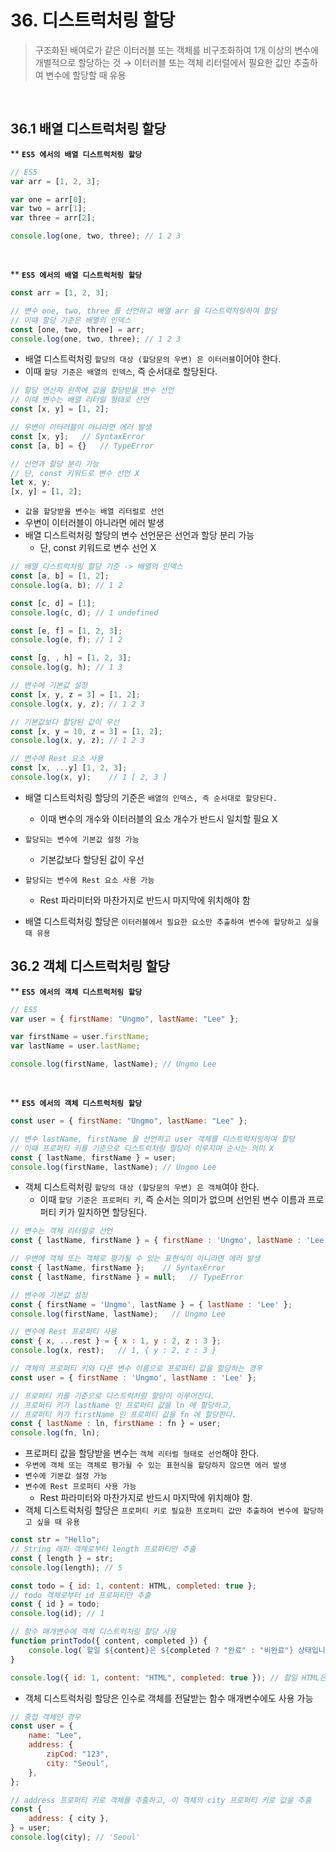 # 36. 디스트럭처링 할당

> 구조화된 배여로가 같은 이터러블 또는 객체를 비구조화하여 1개 이상의 변수에 개별적으로 할당하는 것
> → 이터러블 또는 객체 리터럴에서 필요한 값만 추출하여 변수에 할당할 때 유용

<br>

## 36.1 배열 디스트럭처링 할당

\*\* **`ES5 에서의 배열 디스트럭처링 할당`**

```jsx
// ES5
var arr = [1, 2, 3];

var one = arr[0];
var two = arr[1];
var three = arr[2];

console.log(one, two, three); // 1 2 3
```

<br>

\*\* **`ES5 에서의 배열 디스트럭처링 할당`**

```jsx
const arr = [1, 2, 3];

// 변수 one, two, three 를 선언하고 배열 arr 을 디스트럭처링하여 할당
// 이때 할당 기준은 배열의 인덱스
const [one, two, three] = arr;
console.log(one, two, three); // 1 2 3
```

- 배열 디스트럭처링 `할당의 대상 (할당문의 우변) 은 이터러블`이어야 한다.
- 이때 `할당 기준은 배열의 인덱스`, 즉 순서대로 할당된다.
  <br>

```jsx
// 할당 연산자 왼쪽에 값을 할당받을 변수 선언
// 이때 변수는 배열 리터럴 형태로 선언
const [x, y] = [1, 2];

// 우변이 이터러블이 아니라면 에러 발생
const [x, y];   // SyntaxError
const [a, b] = {}   // TypeError

// 선언과 할당 분리 가능
// 단, const 키워드로 변수 선언 X
let x, y;
[x, y] = [1, 2];
```

- `값을 할당받을 변수는 배열 리터럴로 선언`
- 우변이 이터러블이 아니라면 에러 발생
- 배열 디스트럭처링 할당의 변수 선언문은 선언과 할당 분리 가능
  - 단, const 키워드로 변수 선언 X
    <br>

```jsx
// 배열 디스트럭처링 할당 기준 -> 배열의 인덱스
const [a, b] = [1, 2];
console.log(a, b); // 1 2

const [c, d] = [1];
console.log(c, d); // 1 undefined

const [e, f] = [1, 2, 3];
console.log(e, f); // 1 2

const [g, , h] = [1, 2, 3];
console.log(g, h); // 1 3

// 변수에 기본값 설정
const [x, y, z = 3] = [1, 2];
console.log(x, y, z); // 1 2 3

// 기본값보다 할당된 값이 우선
const [x, y = 10, z = 3] = [1, 2];
console.log(x, y, z); // 1 2 3

// 변수에 Rest 요소 사용
const [x, ...y] [1, 2, 3];
console.log(x, y);    // 1 [ 2, 3 ]
```

- 배열 디스트럭처링 할당의 기준은 `배열의 인덱스, 즉 순서대로 할당된다.`
  - 이때 변수의 개수와 이터러블의 요소 개수가 반드시 일치할 필요 X
    <br>
- `할당되는 변수에 기본값 설정 가능`

  - 기본값보다 할당된 값이 우선
    <br>

- `할당되는 변수에 Rest 요소 사용 가능`

  - Rest 파라미터와 마찬가지로 반드시 마지막에 위치해야 함
    <br>

- 배열 디스트럭처링 할당은 `이터러블에서 필요한 요소만 추출하여 변수에 할당하고 싶을 때 유용`
  <br>

## 36.2 객체 디스트럭처링 할당

\*\* **`ES5 에서의 객체 디스트럭처링 할당`**

```jsx
// ES5
var user = { firstName: "Ungmo", lastName: "Lee" };

var firstName = user.firstName;
var lastName = user.lastName;

console.log(firstName, lastName); // Ungmo Lee
```

<br>

\*\* **`ES5 에서의 객체 디스트럭처링 할당`**

```jsx
const user = { firstName: "Ungmo", lastName: "Lee" };

// 변수 lastName, firstName 을 선언하고 user 객체를 디스트럭처링하여 할당
// 이때 프로퍼티 키를 기준으로 디스트럭처링 할당이 이루지며 순서는 의미 X
const { lastName, firstName } = user;
console.log(firstName, lastName); // Ungmo Lee
```

- 객체 디스트럭처링 `할당의 대상 (할당문의 우변) 은 객체`여야 한다.
  - 이때 `할당 기준은 프로퍼티 키`, 즉 순서는 의미가 없으며 선언된 변수 이름과 프로퍼티 키가 일치하면 할당된다.
    <br>

```jsx
// 변수는 객체 리터럴로 선언
const { lastName, firstName } = { firstName : 'Ungmo', lastName : 'Lee' }

// 우변에 객체 또는 객체로 평가될 수 있는 표현식이 아니라면 에러 발생
const { lastName, firstName };    // SyntaxError
const { lastName, firstName } = null;   // TypeError

// 변수에 기본값 설정
const { firstName = 'Ungmo', lastName } = { lastName : 'Lee' };
console.log(firstName, lastName);   // Ungmo Lee

// 변수에 Rest 프로퍼티 사용
const { x, ...rest } = { x : 1, y : 2, z : 3 };
console.log(x, rest);   // 1, { y : 2, z : 3 }

// 객체의 프로퍼티 키와 다른 변수 이름으로 프로퍼티 값을 할당하는 경우
const user = { firstName : 'Ungmo', lastName : 'Lee' };

// 프로퍼티 키를 기준으로 디스트럭처링 할당이 이루어진다.
// 프로퍼티 키가 lastName 인 프로퍼티 값을 ln 에 할당하고,
// 프로퍼티 키가 firstName 인 프로퍼티 값을 fn 에 할당한다.
const { lastName : ln, firstName : fn } = user;
console.log(fn, ln);
```

- 프로퍼티 값을 할당받을 변수는 `객체 리터럴 형태로 선언`해야 한다.
  <br>
- `우변에 객체 또는 객체로 평가될 수 있는 표현식을 할당하지 않으면 에러 발생`
  <br>
- `변수에 기본값 설정 가능`
  <br>
- `변수에 Rest 프로퍼티 사용 가능`
  - Rest 파라미터와 마찬가지로 반드시 마지막에 위치해야 함.
    <br>
- 객체 디스트럭처링 할당은 `프로퍼티 키로 필요한 프로퍼티 값만 추출하여 변수에 할당하고 싶을 때 유용`
  <br>

```jsx
const str = "Hello";
// String 래퍼 객체로부터 length 프로퍼티만 추출
const { length } = str;
console.log(length); // 5

const todo = { id: 1, content: HTML, completed: true };
// todo 객체로부터 id 프로퍼티만 추출
const { id } = todo;
console.log(id); // 1

// 함수 매개변수에 객체 디스트럭처링 할당 사용
function printTodo({ content, completed }) {
	console.log(`할일 ${content}은 ${completed ? "완료" : "비완료"} 상태입니다.`);
}

console.log({ id: 1, content: "HTML", completed: true }); // 할일 HTML은 완료 상태입니다.
```

- 객체 디스트럭처링 할당은 인수로 객체를 전달받는 함수 매개변수에도 사용 가능
  <br>

```jsx
// 중첩 객체인 경우
const user = {
	name: "Lee",
	address: {
		zipCod: "123",
		city: "Seoul",
	},
};

// address 프로퍼티 키로 객체를 추출하고, 이 객체의 city 프로퍼티 키로 값을 추출
const {
	address: { city },
} = user;
console.log(city); // 'Seoul'
```
